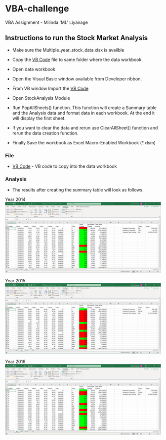 # VBA-challenge

VBA Assignment - Milinda 'ML' Liyanage

## Instructions to run the Stock Market Analysis

* Make sure the Multiple_year_stock_data.xlsx is availble 

* Copy the [VB Code](Resources/StockAnalysis.bas) file to same folder where the data workbook. 

* Open data workbook

* Open the Visual Basic window available from Developer ribbon.

* From VB window Import the [VB Code](Resources/StockAnalysis.bas)

* Open StockAnalysis Module

* Run PopAllSheets() function. 
	This function will create a Summary table and the Analysis data and format data in each workbook.
	At the end it will display the first sheet. 
	
* If you want to clear the data and rerun use ClearAllSheet() function and rerun the data creation function.

* Finally Save the workbook as Excel Macro-Enabled Workbook (*.xlsm) 
	
### File

* [VB Code](Resources/StockAnalysis.bas) - VB code to copy into the data workbook

### Analysis

* The results after creating the summary table will look as follows.

Year 2014
![Stock_Analysis_Snapshot_2014](Images/Stock_Analysis_Snapshot_2014.jpg)

Year 2015
![Stock_Analysis_Snapshot_2015](Images/Stock_Analysis_Snapshot_2015.jpg)

Year 2016
![Stock_Analysis_Snapshot_2016](Images/Stock_Analysis_Snapshot_2016.jpg)
